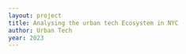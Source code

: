 ```yaml
---
layout: project
title: Analysing the urban tech Ecosystem in NYC
author: Urban Tech
year: 2023
---
```

